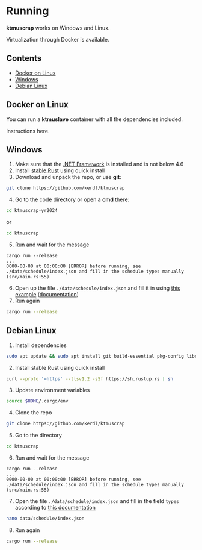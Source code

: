 # Running
**ktmuscrap** works on Windows and Linux.

Virtualization through Docker is available.


## Contents
- [Docker on Linux](#docker-on-linux)
- [Windows](#windows)
- [Debian Linux](#debian-linux)


## Docker on Linux
You can run a **ktmuslave** container with
all the dependencies included.

Instructions here.


## Windows
1. Make sure that the [.NET Framework](https://support.microsoft.com/en-us/topic/microsoft-net-framework-4-8-offline-installer-for-windows-9d23f658-3b97-68ab-d013-aa3c3e7495e0)
is installed and is not below 4.6
2. Install [stable Rust](https://www.rust-lang.org/tools/install)
using quick install
3. Download and unpack the repo,
or use **git**:
```bash
git clone https://github.com/kerdl/ktmuscrap
```
4. Go to the code directory or open a **cmd** there:
```bash
cd ktmuscrap-yr2024
```
or
```bash
cd ktmuscrap
```
5. Run and wait for the message
```
cargo run --release
...
0000-00-00 at 00:00:00 [ERROR] before running, see ./data/schedule/index.json and fill in the schedule types manually (src/main.rs:55)
```
6. Open up the file `./data/schedule/index.json`
and fill it in using
[this example](/doc/en/configuring.md#schedules-example) ([documentation](/doc/en/configuring.md#schedules))
7. Run again
```bash
cargo run --release
```


## Debian Linux
1. Install dependencies
```bash
sudo apt update && sudo apt install git build-essential pkg-config libssl-dev -y
```
2. Install stable Rust using quick install
```bash
curl --proto '=https' --tlsv1.2 -sSf https://sh.rustup.rs | sh
```
3. Update environment variables
```bash
source $HOME/.cargo/env
```
4. Clone the repo
```bash
git clone https://github.com/kerdl/ktmuscrap
```
5. Go to the directory
```bash
cd ktmuscrap
```
6. Run and wait for the message
```
cargo run --release
...
0000-00-00 at 00:00:00 [ERROR] before running, see ./data/schedule/index.json and fill in the schedule types manually (src/main.rs:55)
```
7. Open the file `./data/schedule/index.json` and
fill in the field `types`
according to [this documentation](/doc/en/configuring.md#types)
```bash
nano data/schedule/index.json
```
8. Run again
```bash
cargo run --release
```
